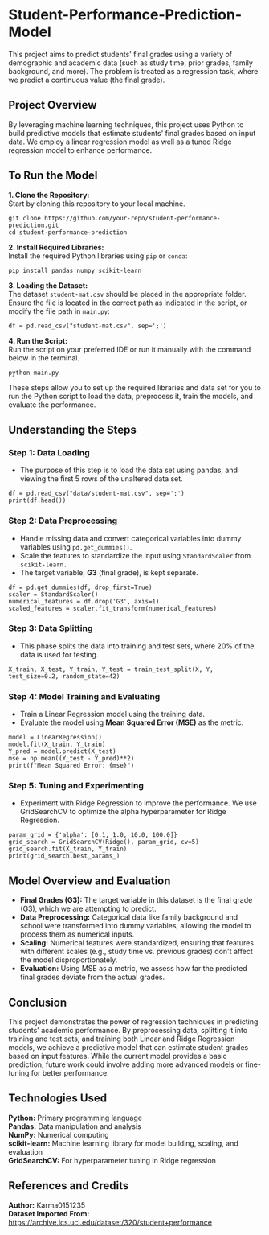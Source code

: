 # Student-Performance-Prediction-Model #

This project aims to predict students' final grades using a variety of demographic and academic data (such as study time, prior grades, family background, and more). The problem is treated as a regression task, where we predict a continuous value (the final grade).

## Project Overview ##
By leveraging machine learning techniques, this project uses Python to build predictive models that estimate students' final grades based on input data. We employ a linear regression model as well as a tuned Ridge regression model to enhance performance.

## To Run the Model ##

**1. Clone the Repository:**<br/>
Start by cloning this repository to your local machine.<br/>
```
git clone https://github.com/your-repo/student-performance-prediction.git
cd student-performance-prediction
```

**2. Install Required Libraries:**<br/>
Install the required Python libraries using `pip` or `conda`:<br/>
```
pip install pandas numpy scikit-learn
```

**3. Loading the Dataset:**<br/>
The dataset `student-mat.csv` should be placed in the appropriate folder. Ensure the file is located in the correct path as indicated in the script, or modify the file path in `main.py`:<br/>
```
df = pd.read_csv("student-mat.csv", sep=';')
```

**4. Run the Script:**<br/>
Run the script on your preferred IDE or run it manually with the command below in the terminal.<br/>
```
python main.py
```

These steps allow you to set up the required libraries and data set for you to run the Python script to load the data, preprocess it, train the models, and evaluate the performance.

## Understanding the Steps ##

### Step 1: Data Loading ###
* The purpose of this step is to load the data set using pandas, and viewing the first 5 rows of the unaltered data set.<br/>
```
df = pd.read_csv("data/student-mat.csv", sep=';')
print(df.head())
```

### Step 2: Data Preprocessing ###
* Handle missing data and convert categorical variables into dummy variables using `pd.get_dummies()`.<br/>
* Scale the features to standardize the input using `StandardScaler` from `scikit-learn.`<br/>
* The target variable, **G3** (final grade), is kept separate.
```
df = pd.get_dummies(df, drop_first=True)
scaler = StandardScaler()
numerical_features = df.drop('G3', axis=1)
scaled_features = scaler.fit_transform(numerical_features)
```

### Step 3: Data Splitting ###
* This phase splits the data into training and test sets, where 20% of the data is used for testing.
```
X_train, X_test, Y_train, Y_test = train_test_split(X, Y, test_size=0.2, random_state=42)
```

### Step 4: Model Training and Evaluating ###
* Train a Linear Regression model using the training data.<br/>
* Evaluate the model using **Mean Squared Error (MSE)** as the metric.
```
model = LinearRegression()
model.fit(X_train, Y_train)
Y_pred = model.predict(X_test)
mse = np.mean((Y_test - Y_pred)**2)
print(f"Mean Squared Error: {mse}")
```

### Step 5: Tuning and Experimenting ###
* Experiment with Ridge Regression to improve the performance. We use GridSearchCV to optimize the alpha hyperparameter for Ridge Regression.
```
param_grid = {'alpha': [0.1, 1.0, 10.0, 100.0]}
grid_search = GridSearchCV(Ridge(), param_grid, cv=5)
grid_search.fit(X_train, Y_train)
print(grid_search.best_params_)
```

## Model Overview and Evaluation ##

* **Final Grades (G3):** The target variable in this dataset is the final grade (G3), which we are attempting to predict. <br/>
* **Data Preprocessing:** Categorical data like family background and school were transformed into dummy variables, allowing the model to process them as numerical inputs. <br/>
* **Scaling:** Numerical features were standardized, ensuring that features with different scales (e.g., study time vs. previous grades) don't affect the model disproportionately. <br/>
* **Evaluation:** Using MSE as a metric, we assess how far the predicted final grades deviate from the actual grades. <br/>

## Conclusion ##

This project demonstrates the power of regression techniques in predicting students' academic performance. By preprocessing data, splitting it into training and test sets, and training both Linear and Ridge Regression models, we achieve a predictive model that can estimate student grades based on input features. While the current model provides a basic prediction, future work could involve adding more advanced models or fine-tuning for better performance.

## Technologies Used ##

**Python:** Primary programming language <br/>
**Pandas:** Data manipulation and analysis <br/>
**NumPy:** Numerical computing <br/>
**scikit-learn:** Machine learning library for model building, scaling, and evaluation <br/>
**GridSearchCV:** For hyperparameter tuning in Ridge regression <br/>

## References and Credits ##

**Author:** Karma0151235 <br/> 
**Dataset Imported From:** https://archive.ics.uci.edu/dataset/320/student+performance 





